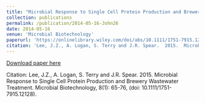 ```yaml
---
title: "Microbial Response to Single Cell Protein Production and Brewery Wastewater Treatment"
collection: publications
permalink: /publication/2014-05-16-John26
date: 2014-05-16
venue: 'Microbial Biotechnology'
paperurl: 'https://onlinelibrary.wiley.com/doi/abs/10.1111/1751-7915.12128'
citation: 'Lee, J.Z., A. Logan, S. Terry and J.R. Spear.  2015.  Microbial Response to Single Cell Protein Production and Brewery Wastewater Treatment.  Microbial Biotechnology, 8(1): 65-76, (doi: 10.1111/1751-7915.12128).'
---
```


<a href='https://onlinelibrary.wiley.com/doi/abs/10.1111/1751-7915.12128'>Download paper here</a>

Citation: Lee, J.Z., A. Logan, S. Terry and J.R. Spear.  2015.  Microbial Response to Single Cell Protein Production and Brewery Wastewater Treatment.  Microbial Biotechnology, 8(1): 65-76, (doi: 10.1111/1751-7915.12128).